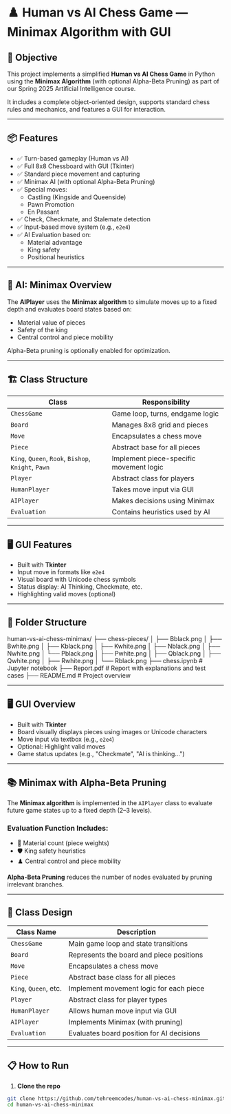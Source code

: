 # ♟️ Human vs AI Chess Game — Minimax Algorithm with GUI

## 🎯 Objective

This project implements a simplified **Human vs AI Chess Game** in Python using the **Minimax Algorithm** (with optional Alpha-Beta Pruning) as part of our Spring 2025 Artificial Intelligence course.

It includes a complete object-oriented design, supports standard chess rules and mechanics, and features a GUI for interaction.

---

## 📦 Features

- ✅ Turn-based gameplay (Human vs AI)
- ✅ Full 8x8 Chessboard with GUI (Tkinter)
- ✅ Standard piece movement and capturing
- ✅ Minimax AI (with optional Alpha-Beta Pruning)
- ✅ Special moves:
  - Castling (Kingside and Queenside)
  - Pawn Promotion
  - En Passant
- ✅ Check, Checkmate, and Stalemate detection
- ✅ Input-based move system (e.g., `e2e4`)
- ✅ AI Evaluation based on:
  - Material advantage
  - King safety
  - Positional heuristics

---

## 🧠 AI: Minimax Overview

The **AIPlayer** uses the **Minimax algorithm** to simulate moves up to a fixed depth and evaluates board states based on:
- Material value of pieces
- Safety of the king
- Central control and piece mobility

Alpha-Beta pruning is optionally enabled for optimization.

---

## 🏗️ Class Structure

| Class         | Responsibility |
|---------------|----------------|
| `ChessGame`   | Game loop, turns, endgame logic |
| `Board`       | Manages 8x8 grid and pieces |
| `Move`        | Encapsulates a chess move |
| `Piece`       | Abstract base for all pieces |
| `King`, `Queen`, `Rook`, `Bishop`, `Knight`, `Pawn` | Implement piece-specific movement logic |
| `Player`      | Abstract class for players |
| `HumanPlayer` | Takes move input via GUI |
| `AIPlayer`    | Makes decisions using Minimax |
| `Evaluation`  | Contains heuristics used by AI |

---

## 🖥️ GUI Features

- Built with **Tkinter**
- Input move in formats like `e2e4`
- Visual board with Unicode chess symbols
- Status display: AI Thinking, Checkmate, etc.
- Highlighting valid moves (optional)

---

## 📂 Folder Structure

human-vs-ai-chess-minimax/
├── chess-pieces/
│ ├── Bblack.png
│ ├── Bwhite.png
│ ├── Kblack.png
│ ├── Kwhite.png
│ ├── Nblack.png
│ ├── Nwhite.png
│ └── Pblack.png
│ ├── Pwhite.png
│ ├── Qblack.png
│ ├── Qwhite.png
│ ├── Rwhite.png
│ └── Rblack.png
├── chess.ipynb # Jupyter notebook 
├── Report.pdf # Report with explanations and test cases
├── README.md # Project overview


---

## 🖥️ GUI Overview

- Built with **Tkinter**
- Board visually displays pieces using images or Unicode characters
- Move input via textbox (e.g., `e2e4`)
- Optional: Highlight valid moves
- Game status updates (e.g., "Checkmate", "AI is thinking...")

---

## 📚 Minimax with Alpha-Beta Pruning

The **Minimax algorithm** is implemented in the `AIPlayer` class to evaluate future game states up to a fixed depth (2–3 levels).

### Evaluation Function Includes:

- 🔢 Material count (piece weights)
- 🛡️ King safety heuristics
- ♟️ Central control and piece mobility

**Alpha-Beta Pruning** reduces the number of nodes evaluated by pruning irrelevant branches.

---

## 🧩 Class Design

| Class Name       | Description |
|------------------|-------------|
| `ChessGame`      | Main game loop and state transitions |
| `Board`          | Represents the board and piece positions |
| `Move`           | Encapsulates a chess move |
| `Piece`          | Abstract base class for all pieces |
| `King`, `Queen`, etc. | Implement movement logic for each piece |
| `Player`         | Abstract class for player types |
| `HumanPlayer`    | Allows human move input via GUI |
| `AIPlayer`       | Implements Minimax (with pruning) |
| `Evaluation`     | Evaluates board position for AI decisions |

---

## 📋 How to Run

1. **Clone the repo**
```bash
git clone https://github.com/tehreemcodes/human-vs-ai-chess-minimax.git
cd human-vs-ai-chess-minimax

